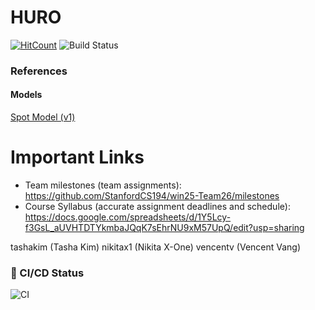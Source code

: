 # HURO

[![HitCount](https://hits.dwyl.com/StanfordCS194/win25-Team26.svg?style=flat-square)](http://hits.dwyl.com/StanfordCS194/win25-Team26)
![Build Status](https://github.com/StanfordCS194/win25-Team26/actions/workflows/c-cpp.yml/badge.svg)

### References

#### Models
[Spot Model (v1)](https://sketchfab.com/3d-models/old-spot-mini-rigged-5dcbee77730640269cef5bd2587e328a)

# Important Links
- Team milestones (team assignments): https://github.com/StanfordCS194/win25-Team26/milestones
- Course Syllabus (accurate assignment deadlines and schedule): https://docs.google.com/spreadsheets/d/1Y5Lcy-f3GsL_aUVHTDTYkmbaJQqK7sEhrNU9xM57UpQ/edit?usp=sharing

tashakim (Tasha Kim)
nikitax1 (Nikita X-One)
vencentv (Vencent Vang)

### 📌 CI/CD Status
![CI](https://img.shields.io/badge/CI-Unknown-lightgrey?style=flat-square)
